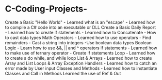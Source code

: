 # C-Coding-Projects-
Create a Basic "Hello World"
	- Learned what is an "escape"
	- Learned how to compile a C# code into an executable or DLL
Create a Basic Daily Report
	- Learned how to create if statements
	- Learned how to Concatenate
	- How to cast data types
Math Operators
	- Learned how to use operators
	- Find remainders
	- Cast a string into integers
	-Use boolean data types
Boolean Logic
	- Learn how to use &&, || and ^ operators
If statements
	- Learned how to make use of ternary operator
	- Create If statements
Loop 
	- Learned how to create a do while, and while loop
List & Arrays 
	- Learned how to create Array and List
Loops & Array
Exception Handlers
	- Learned how to catch an error made by User input
Classes and Methods
	- Learned how to instantiate Classes and Call in Methods
Learned the use of Ref & Out
	
	
